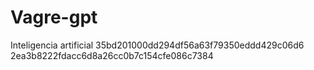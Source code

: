# Vagre-gpt
Inteligencia artificial 
35bd201000dd294df56a63f79350eddd429c06d6
2ea3b8222fdacc6d8a26cc0b7c154cfe086c7384